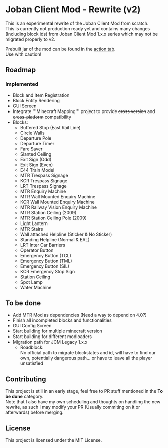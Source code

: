 # Joban Client Mod - Rewrite (v2)
This is an experimental rewrite of the Joban Client Mod from scratch.  
This is currently not production ready yet and contains many changes (Including block ids) from Joban Client Mod 1.x.x series which may not be migrated properly to v2.  

Prebuilt jar of the mod can be found in the [action tab](https://github.com/DistrictOfJoban/JCM-Rewrite/actions).  
Use with caution!

## Roadmap
### Implemented
- Block and Item Registration
- Block Entity Rendering
- GUI Screen
- Integrate '''Minecraft Mapping''' project to provide ~~cross version~~ and ~~cross-platform~~ compatibility
- Blocks:
  - Buffered Stop (East Rail Line)
  - Circle Walls
  - Departure Pole
  - Departure Timer
  - Fare Saver
  - Slanted Ceiling
  - Exit Sign (Odd)
  - Exit Sign (Even)
  - E44 Train Model
  - MTR Trespass Signage
  - KCR Trespass Signage
  - LRT Trespass Signage
  - MTR Enquiry Machine
  - MTR Wall Mounted Enquiry Machine
  - KCR Wall Mounted Enquiry Machine
  - MTR Railway Vision Enquiry Machine
  - MTR Station Ceiling (2009)
  - MTR Station Ceiling Pole (2009)
  - Light Lantern
  - MTR Stairs
  - Wall attached Helpline (Sticker & No Sticker)
  - Standing Helpline (Normal & EAL)
  - LRT Inter Car Barriers
  - Operator Button
  - Emergency Button (TCL)
  - Emergency Button (TML)
  - Emergency Button (SIL)
  - KCR Emergency Stop Sign
  - Station Ceiling
  - Spot Lamp
  - Water Machine

## To be done
- Add MTR Mod as dependencies (Need a way to depend on 4.0?)
- Finish all incompleted blocks and functionalities
- GUI Config Screen
- Start building for multiple minecraft version
- Start building for different modloaders
- Migration path for JCM Legacy 1.x.x
  - Roadblock:  
  No official path to migrate blockstates and id, will have to find our own, potentially dangerous path... or have to leave all the player unsatisfied

## Contributing
This project is still in an early stage, feel free to PR stuff mentioned in the **To be done** category.  
Note that I also have my own scheduling and thoughts on handling the new rewrite, as such I may modify your PR (Usually commiting on it or afterwards) before merging.

## License
This project is licensed under the MIT License.
